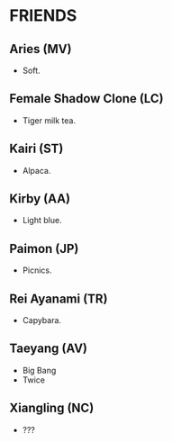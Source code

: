 # FRIENDS

## Aries (MV)

- Soft.

## Female Shadow Clone (LC)

- Tiger milk tea.

## Kairi (ST)

- Alpaca.

## Kirby (AA)

- Light blue.

## Paimon (JP)

- Picnics.

## Rei Ayanami (TR)

- Capybara.

## Taeyang (AV)

- Big Bang
- Twice

## Xiangling (NC)

- ???